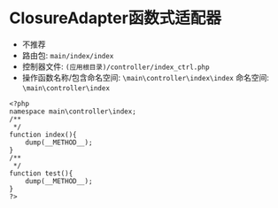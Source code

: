 
# ClosureAdapter函数式适配器

- 不推荐
- 路由包: `main/index/index`
- 控制器文件: `(应用根目录)/controller/index_ctrl.php`
- 操作函数名称/包含命名空间: `\main\controller\index\index` 命名空间: `\main\controller\index`

```
<?php
namespace main\controller\index;
/**
 */
function index(){
	dump(__METHOD__);
}
/**
 */
function test(){
	dump(__METHOD__);
}
?>
```

